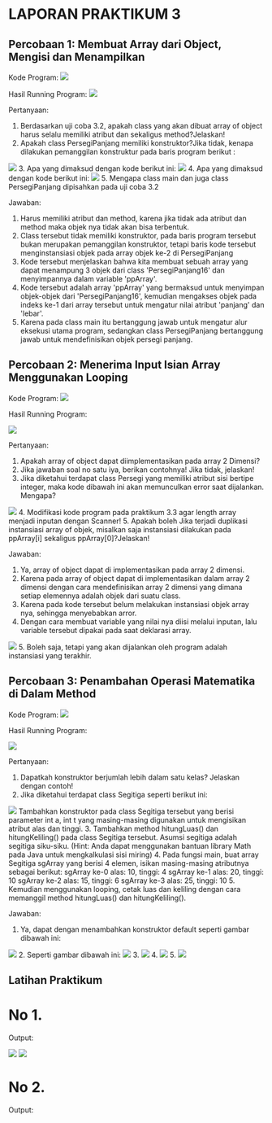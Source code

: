 # LAPORAN PRAKTIKUM 3

## Percobaan 1: Membuat Array dari Object, Mengisi dan Menampilkan

Kode Program:
<img src = "image.png">

Hasil Running Program:
<img src = "image-1.png">

Pertanyaan:
1. Berdasarkan uji coba 3.2, apakah class yang akan dibuat array of object harus selalu memiliki 
atribut dan sekaligus method?Jelaskan!
2. Apakah class PersegiPanjang memiliki konstruktor?Jika tidak, kenapa dilakukan pemanggilan 
konstruktur pada baris program berikut :
<img src = "image-2.png">
3. Apa yang dimaksud dengan kode berikut ini:
<img src = "image-3.png">
4. Apa yang dimaksud dengan kode berikut ini:
<img src = "image-4.png">
5. Mengapa class main dan juga class PersegiPanjang dipisahkan pada uji coba 3.2

Jawaban:
1. Harus memiliki atribut dan method, karena jika tidak ada atribut dan method maka objek nya tidak akan bisa terbentuk.
2. Class tersebut tidak memiliki konstruktor, pada baris program tersebut bukan merupakan pemanggilan konstruktor, tetapi baris kode tersebut menginstansiasi objek pada array objek ke-2 di PersegiPanjang
3. Kode tersebut menjelaskan bahwa kita membuat sebuah array yang dapat menampung 3 objek dari class 'PersegiPanjang16' dan menyimpannya dalam variable 'ppArray'.
4. Kode tersebut adalah array 'ppArray' yang bermaksud untuk menyimpan objek-objek dari 'PersegiPanjang16', kemudian mengakses objek pada indeks ke-1 dari array tersebut untuk mengatur nilai atribut 'panjang' dan 'lebar'.
5. Karena pada class main itu bertanggung jawab untuk mengatur alur eksekusi utama program, sedangkan class PersegiPanjang  bertanggung jawab untuk mendefinisikan objek persegi panjang.

## Percobaan 2: Menerima Input Isian Array Menggunakan Looping

Kode Program:
<img src = "image-5.png">

Hasil Running Program:

<img src = "image-6.png">

Pertanyaan:
1. Apakah array of object dapat diimplementasikan pada array 2 Dimensi?
2. Jika jawaban soal no satu iya, berikan contohnya! Jika tidak, jelaskan!
3. Jika diketahui terdapat class Persegi yang memiliki atribut sisi bertipe integer, maka kode 
dibawah ini akan memunculkan error saat dijalankan. Mengapa?
<img src = "image-7.png">
4. Modifikasi kode program pada praktikum 3.3 agar length array menjadi inputan dengan Scanner!
5. Apakah boleh Jika terjadi duplikasi instansiasi array of objek, misalkan saja instansiasi dilakukan 
pada ppArray[i] sekaligus ppArray[0]?Jelaskan!

Jawaban:
1. Ya, array of object dapat di implementasikan pada array 2 dimensi.
2. Karena pada array of object dapat di implementasikan dalam array 2 dimensi dengan cara mendefinisikan array 2 dimensi yang dimana setiap elemennya adalah objek dari suatu class.
3. Karena pada kode tersebut belum melakukan instansiasi objek array nya, sehingga menyebabkan arror.
4. Dengan cara membuat variable yang nilai nya diisi melalui inputan, lalu variable tersebut dipakai pada saat deklarasi array.
<img src = "image-16.png">
5. Boleh saja, tetapi yang akan dijalankan oleh program adalah instansiasi yang terakhir.

##  Percobaan 3: Penambahan Operasi Matematika di Dalam Method

Kode Program:
<img src = "image-8.png">

Hasil Running Program:

<img src = "image-9.png">

Pertanyaan:
1. Dapatkah konstruktor berjumlah lebih dalam satu kelas? Jelaskan dengan contoh!
2. Jika diketahui terdapat class Segitiga seperti berikut ini:
<img src = "image-10.png">
Tambahkan konstruktor pada class Segitiga tersebut yang berisi parameter int a, int t
yang masing-masing digunakan untuk mengisikan atribut alas dan tinggi.
3. Tambahkan method hitungLuas() dan hitungKeliling() pada class Segitiga
tersebut. Asumsi segitiga adalah segitiga siku-siku. (Hint: Anda dapat menggunakan bantuan 
library Math pada Java untuk mengkalkulasi sisi miring)
4. Pada fungsi main, buat array Segitiga sgArray yang berisi 4 elemen, isikan masing-masing 
atributnya sebagai berikut:
sgArray ke-0 alas: 10, tinggi: 4
sgArray ke-1 alas: 20, tinggi: 10
sgArray ke-2 alas: 15, tinggi: 6
sgArray ke-3 alas: 25, tinggi: 10
5. Kemudian menggunakan looping, cetak luas dan keliling dengan cara memanggil method 
hitungLuas() dan hitungKeliling().

Jawaban:
1. Ya, dapat dengan menambahkan konstruktor default seperti gambar dibawah ini:
<img src = "image-11.png">
2. Seperti gambar dibawah ini:
<img src = "image-12.png">
3. 
<img src = "image-13.png">
4. 
<img src = "image-14.png">
5. 
<img src = "image-15.png">

## Latihan Praktikum

# No 1.
Output:

<img src = "image-17.png">
<img src = "image-18.png">

# No 2.
Output:

